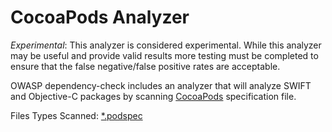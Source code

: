 CocoaPods Analyzer
================

*Experimental*: This analyzer is considered experimental. While this analyzer may 
be useful and provide valid results more testing must be completed to ensure that
the false negative/false positive rates are acceptable. 

OWASP dependency-check includes an analyzer that will analyze SWIFT and Objective-C
packages by scanning [CocoaPods](https://cocoapods.org/) specification file.

Files Types Scanned: [*.podspec](https://guides.cocoapods.org/making/specs-and-specs-repo.html)
